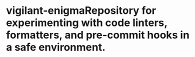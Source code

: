 # vigilant-enigmaRepository for experimenting with code linters, formatters, and pre-commit hooks in a safe environment.
